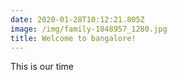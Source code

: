 ```yaml
---
date: 2020-01-28T10:12:21.805Z
image: /img/family-1848957_1280.jpg
title: Welcome to bangalore!
---
```

This is our time
